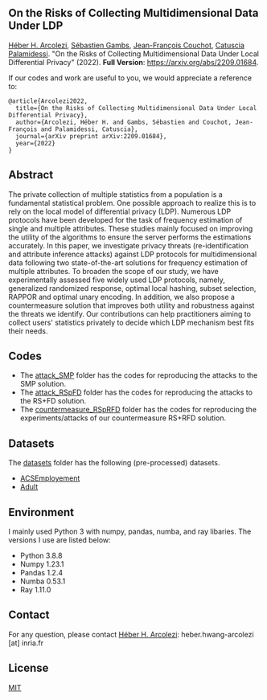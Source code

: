 ## On the Risks of Collecting Multidimensional Data Under LDP

[Héber H. Arcolezi](https://hharcolezi.github.io/), [Sébastien Gambs](https://sebastiengambs.openum.ca/), [Jean-François Couchot](https://members.femto-st.fr/jf-couchot/en), [Catuscia Palamidessi](http://www.lix.polytechnique.fr/Labo/Catuscia.Palamidessi/). "On the Risks of Collecting Multidimensional Data Under Local Differential Privacy" (2022). **Full Version**: https://arxiv.org/abs/2209.01684.

If our codes and work are useful to you, we would appreciate a reference to:

```
@article{Arcolezi2022,
  title={On the Risks of Collecting Multidimensional Data Under Local Differential Privacy},
  author={Arcolezi, Héber H. and Gambs, Sébastien and Couchot, Jean-François and Palamidessi, Catuscia},
  journal={arXiv preprint arXiv:2209.01684},
  year={2022}
}
```

## Abstract
The private collection of multiple statistics from a  population is a fundamental statistical problem. One possible approach to realize this is to rely on the local model of differential privacy (LDP). Numerous LDP protocols have been developed for the task of frequency estimation of single and multiple attributes. These studies mainly focused on improving the utility of the algorithms to ensure the server performs the estimations accurately. In this paper, we investigate privacy threats (re-identification and attribute inference attacks) against LDP protocols for multidimensional data following two state-of-the-art solutions for frequency estimation of multiple attributes. To broaden the scope of our study, we have experimentally assessed five widely used LDP protocols, namely, generalized randomized response, optimal local hashing, subset selection, RAPPOR and optimal unary encoding. In addition, we also propose a countermeasure solution that improves both utility and robustness against the threats we identify. Our contributions can help practitioners aiming to collect users' statistics privately to decide which LDP mechanism best fits their needs.

## Codes
- The [attack_SMP](https://github.com/hharcolezi/risks-ldp/tree/main/attack_SMP) folder has the codes for reproducing the attacks to the SMP solution.
- The [attack_RSpFD](https://github.com/hharcolezi/risks-ldp/tree/main/attack_RSpFD) folder has the codes for reproducing the attacks to the RS+FD solution.
- The [countermeasure_RSpRFD](https://github.com/hharcolezi/risks-ldp/tree/main/countermeasure_RSpRFD) folder has the codes for reproducing the experiments/attacks of our countermeasure RS+RFD solution.

## Datasets
The [datasets](https://github.com/hharcolezi/risks-ldp/tree/main/datasets) folder has the following (pre-processed) datasets.
- [ACSEmployement](https://github.com/zykls/folktables)
- [Adult](https://archive.ics.uci.edu/ml/datasets/adult)

## Environment
I mainly used Python 3 with numpy, pandas, numba, and ray libaries. The versions I use are listed below:

- Python 3.8.8
- Numpy 1.23.1
- Pandas 1.2.4
- Numba 0.53.1
- Ray 1.11.0

## Contact
For any question, please contact [Héber H. Arcolezi](https://hharcolezi.github.io/): heber.hwang-arcolezi [at] inria.fr

## License
[MIT](https://github.com/hharcolezi/risks-ldp/blob/main/LICENSE)
